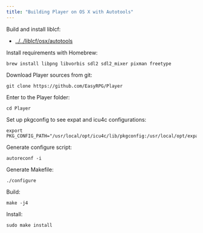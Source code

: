 ```yaml
---
title: "Building Player on OS X with Autotools"
---
```

Build and install liblcf:

-   [../../liblcf/osx/autotools](..//../liblcf/osx/autotools)

Install requirements with Homebrew:

    brew install libpng libvorbis sdl2 sdl2_mixer pixman freetype

Download Player sources from git:

    git clone https://github.com/EasyRPG/Player

Enter to the Player folder:

    cd Player

Set up pkgconfig to see expat and icu4c configurations:

    export PKG_CONFIG_PATH="/usr/local/opt/icu4c/lib/pkgconfig:/usr/local/opt/expat/lib/pkgconfig:$PKG_CONFIG_PATH"

Generate configure script:

    autoreconf -i

Generate Makefile:

    ./configure

Build:

    make -j4

Install:

    sudo make install
